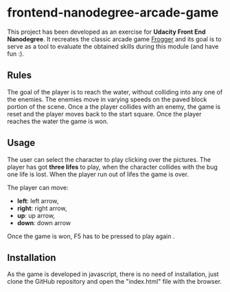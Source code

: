 frontend-nanodegree-arcade-game
===============================

This project has been developed as an exercise for **Udacity Front End Nanodegree**. It recreates the classic arcade game [Frogger](http://www.classicgamesarcade.com/game/21607/frogger.html) and its goal is to serve as a tool to evaluate the obtained skills during this module (and have fun :).

## Rules
The goal of the player is to reach the water, without colliding into any one of the enemies. The enemies move in varying speeds on the paved block portion of the scene. Once a the player collides with an enemy, the game is reset and the player moves back to the start square. Once the player reaches the water the game is won.

## Usage
The user can select the character to play clicking over the pictures. The player has got **three lifes** to play, when the character collides with the bug one life is lost. When the player run out of lifes the game is over.

The player can move:
- **left**: left arrow,
- **right**: right arrow,
- **up**: up arrow,
- **down**: down arrow

Once the game is won, F5 has to be pressed to play again .

## Installation
As the game is developed in javascript, there is no need of installation, just clone the GitHub repository and open the "index.html" file with the browser.

